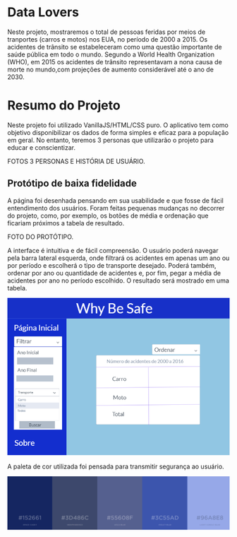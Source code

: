 # Data Lovers

Neste projeto, mostraremos o total de pessoas feridas por meios de tranportes (carros e motos) nos EUA, no período de 2000 a 2015.
Os acidentes de trânsito se estabeleceram como uma questão importante de saúde pública em todo o mundo. 
Segundo a World Health Organization (WHO), em 2015 os acidentes de trânsito representavam a nona causa de morte no mundo,com projeções de aumento considerável até o ano de 2030.

# Resumo do Projeto

Neste projeto foi utilizado VanillaJS/HTML/CSS puro.
O aplicativo tem como objetivo disponibilizar os dados de forma simples e eficaz para a população em geral. No entanto, teremos 3 personas que utilizarão o projeto para educar e conscientizar.

FOTOS 3 PERSONAS E HISTÓRIA DE USUÁRIO.

## Protótipo de baixa fidelidade

A página foi desenhada pensando em sua usabilidade e que fosse de fácil entendimento dos usuários.
Foram feitas pequenas mudanças no decorrer do projeto, como, por exemplo, os botões de média e ordenação que ficariam próximos a tabela de resultado. 

FOTO DO PROTÓTIPO.


A interface é intuitiva e de fácil compreensão. 
O usuário poderá navegar pela barra lateral esquerda, onde filtrará os acidentes em apenas um ano ou por período e escolherá o tipo de transporte desejado. Poderá também, ordenar por ano ou quantidade de acidentes e, por fim, pegar a média de acidentes por ano no período escolhido.
O resultado será mostrado em uma tabela.

![Interface](Interface.png)

A paleta de cor utilizada foi pensada para transmitir segurança ao usuário.

![Cores](Cores.png)
